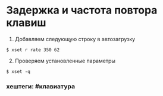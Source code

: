 # Задержка и частота повтора клавиш

1. Добавляем следующую строку в автозагрузку

~~~~
$ xset r rate 350 62
~~~~

2. Проверяем установленные параметры

~~~~
$ xset -q
~~~~

### хештеги:  #клавиатура
